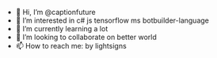 - 👋 Hi, I’m @captionfuture
- 👀 I’m interested in c# js tensorflow ms botbuilder-language
- 🌱 I’m currently learning a lot
- 💞️ I’m looking to collaborate on better world
- 📫 How to reach me: by lightsigns

<!---
captionfuture/captionfuture is a ✨ special ✨ repository because its `README.md` (this file) appears on your GitHub profile.
You can click the Preview link to take a look at your changes.
--->
